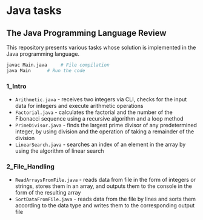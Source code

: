 # Java tasks
## The Java Programming Language Review

This repository presents various tasks whose solution is implemented in the Java programming language.

```bash
javac Main.java     # File compilation
java Main      # Run the code
```

### 1_Intro
- `Arithmetic.java` - receives two integers via CLI, checks for the input data for integers and execute arithmetic operations
- `Factorial.java` - calculates the factorial and the number of the Fibonacci sequence using a recursive algorithm and a loop method
- `PrimeDivisor.java` - finds the largest prime divisor of any predetermined integer, by using division and the operation of taking a remainder of the division
- `LinearSearch.java` - searches an index of an element in the array by using the algorithm of linear search

### 2_File_Handling
- `ReadArraysFromFile.java` - reads data from file in the form of integers or strings, stores them in an array, and outputs them to the console in the form of the resulting array
- `SortDataFromFile.java` - reads data from the file by lines and sorts them according to the data type and writes them to the corresponding output file